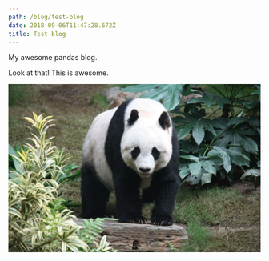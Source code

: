```yaml
---
path: /blog/test-blog
date: 2018-09-06T11:47:28.672Z
title: Test blog
---
```

My awesome pandas blog.

Look at that! This is awesome.

![Panda kung-fu](static/assets/1200px-grosser_panda.jpg)
